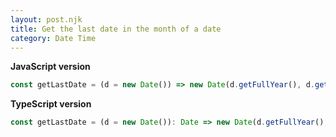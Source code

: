 ```yaml
---
layout: post.njk
title: Get the last date in the month of a date
category: Date Time
---
```


**JavaScript version**

```js
const getLastDate = (d = new Date()) => new Date(d.getFullYear(), d.getMonth() + 1, 0);
```

**TypeScript version**

```js
const getLastDate = (d = new Date()): Date => new Date(d.getFullYear(), d.getMonth() + 1, 0);
```
